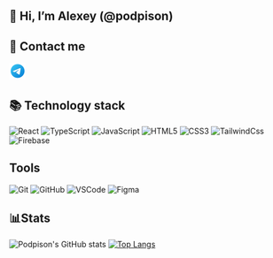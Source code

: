 ## 👋 Hi, I’m Alexey (@podpison)

## 📮 Contact me

<a href="https://t.me/podpisonn"><img src="icons/telegram-icons8.png" height="30px"></img></a>

## 📚 Technology stack
![React](https://img.shields.io/badge/-React-1d3c6e?style=flat-square&logo=react&logoColor=white)
![TypeScript](https://img.shields.io/badge/-TypeScript-007ACC?style=flat-square&logo=typescript&logoColor=white)
![JavaScript](https://img.shields.io/badge/-JavaScript-%23F7DF1C?style=flat-square&logo=javascript&logoColor=000000&labelColor=%23F7DF1C&color=%23FFCE5A)
![HTML5](https://img.shields.io/badge/-HTML5-%23E44D27?style=flat-square&logo=html5&logoColor=ffffff)
![CSS3](https://img.shields.io/badge/-CSS3-%231572B6?style=flat-square&logo=css3)
![TailwindCss](https://img.shields.io/badge/-TailwindCSS-%231a202c?style=flat-square&logo=tailwind-css)
![Firebase](https://img.shields.io/badge/Firebase-039BE5?style=for-the-badge&logo=Firebase&logoColor=white)

## Tools
![Git](https://img.shields.io/badge/-Git-black?style=flat-square&logo=git)
![GitHub](https://img.shields.io/badge/-GitHub-black?style=flat-square&logo=github)
![VSCode](https://img.shields.io/badge/-VSCode-10102b?style=flat-square&logo=visualstudiocode)
![Figma](https://img.shields.io/badge/figma-%23F24E1E.svg?style=for-the-badge&logo=figma&logoColor=white)

## 📊Stats
![Podpison's GitHub stats](https://github-readme-stats.vercel.app/api?username=podpison&show_icons=true&theme=dark)
[![Top Langs](https://github-readme-stats.vercel.app/api/top-langs/?username=podpison)](https://github.com/anuraghazra/github-readme-stats)
